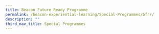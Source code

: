 ```yaml
---
title: Beacon Future Ready Programme
permalink: /beacon-experiential-learning/Special-Programmes/bfrr/
description: ""
third_nav_title: Special Programmes
---
```

